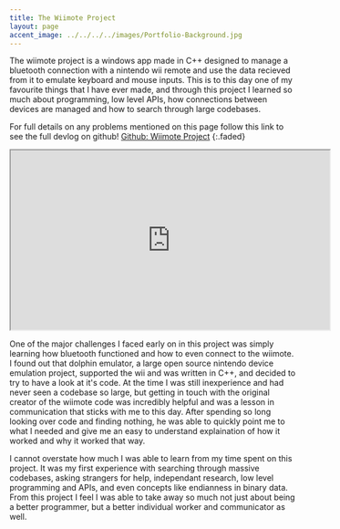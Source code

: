```yaml
---
title: The Wiimote Project
layout: page
accent_image: ../../../../images/Portfolio-Background.jpg
---
```


The wiimote project is a windows app made in C++ designed to manage a bluetooth connection with a nintendo wii remote and use the data recieved from it to emulate keyboard and mouse inputs. This is to this day one of my favourite things that I have ever made, and through this project I learned so much about programming, low level APIs, how connections between devices are managed and how to search through large codebases.

For full details on any problems mentioned on this page follow this link to see the full devlog on github! [Github: Wiimote Project](https://github.com/dippy2214/The-Wiimote-Project)
{:.faded}

<iframe width="560" height="315" src="https://www.youtube.com/embed/BgOgzSvBRzw?start=50&autoplay=1&mute=1">
</iframe>

One of the major challenges I faced early on in this project was simply learning how bluetooth functioned and how to even connect to the wiimote. I found out that dolphin emulator, a large open source nintendo device emulation project, supported the wii and was written in C++, and decided to try to have a look at it's code. At the time I was still inexperience and had never seen a codebase so large, but getting in touch with the original creator of the wiimote code was incredibly helpful and was a lesson in communication that sticks with me to this day. After spending so long looking over code and finding nothing, he was able to quickly point me to what I needed and give me an easy to understand explaination of how it worked and why it worked that way.

I cannot overstate how much I was able to learn from my time spent on this project. It was my first experience with searching through massive codebases, asking strangers for help, independant research, low level programming and APIs, and even concepts like endianness in binary data. From this project I feel I was able to take away so much not just about being a better programmer, but a better individual worker and communicator as well.